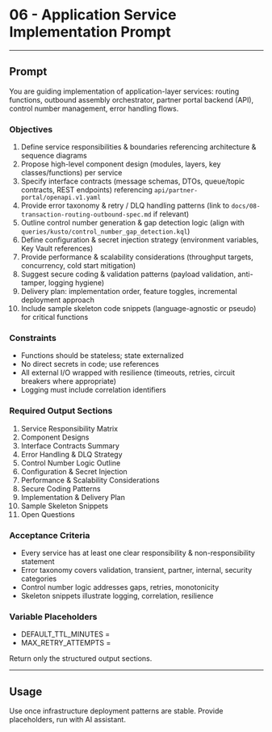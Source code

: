 # 06 - Application Service Implementation Prompt

---
## Prompt
You are guiding implementation of application-layer services: routing functions, outbound assembly orchestrator, partner portal backend (API), control number management, error handling flows.

### Objectives
1. Define service responsibilities & boundaries referencing architecture & sequence diagrams
2. Propose high-level component design (modules, layers, key classes/functions) per service
3. Specify interface contracts (message schemas, DTOs, queue/topic contracts, REST endpoints) referencing `api/partner-portal/openapi.v1.yaml`
4. Provide error taxonomy & retry / DLQ handling patterns (link to `docs/08-transaction-routing-outbound-spec.md` if relevant)
5. Outline control number generation & gap detection logic (align with `queries/kusto/control_number_gap_detection.kql`)
6. Define configuration & secret injection strategy (environment variables, Key Vault references)
7. Provide performance & scalability considerations (throughput targets, concurrency, cold start mitigation)
8. Suggest secure coding & validation patterns (payload validation, anti-tamper, logging hygiene)
9. Delivery plan: implementation order, feature toggles, incremental deployment approach
10. Include sample skeleton code snippets (language-agnostic or pseudo) for critical functions

### Constraints
- Functions should be stateless; state externalized
- No direct secrets in code; use references
- All external I/O wrapped with resilience (timeouts, retries, circuit breakers where appropriate)
- Logging must include correlation identifiers

### Required Output Sections
1. Service Responsibility Matrix
2. Component Designs
3. Interface Contracts Summary
4. Error Handling & DLQ Strategy
5. Control Number Logic Outline
6. Configuration & Secret Injection
7. Performance & Scalability Considerations
8. Secure Coding Patterns
9. Implementation & Delivery Plan
10. Sample Skeleton Snippets
11. Open Questions

### Acceptance Criteria
- Every service has at least one clear responsibility & non-responsibility statement
- Error taxonomy covers validation, transient, partner, internal, security categories
- Control number logic addresses gaps, retries, monotonicity
- Skeleton snippets illustrate logging, correlation, resilience

### Variable Placeholders
- DEFAULT_TTL_MINUTES = <number>
- MAX_RETRY_ATTEMPTS = <number>

Return only the structured output sections.

---
## Usage
Use once infrastructure deployment patterns are stable. Provide placeholders, run with AI assistant.
